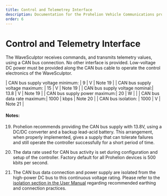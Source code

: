 ```yaml
---
title: Control and Telemetrey Interface
description: Documentation for the Prohelion Vehicle Communications protocol
order: 6
---
```


# Control and Telemetry Interface

The WaveSculptor receives commands, and transmits telemetry values, using a CAN bus connection.  No other interface is provided.  Low-voltage DC power must be provided along the CAN bus cable to operate the control electronics of the WaveSculptor.

| CAN bus supply voltage minimum: | 9 | V | Note 19 |
| CAN bus supply voltage maximum: | 15 | V | Note 19 |
| CAN bus supply voltage nominal:| 13.8 | V | Note 19 |
| CAN bus supply power maximum:| 20 | W |  |
| CAN bus data rate maximum:| 1000 | kbps | Note 20 |
| CAN bus isolation: | 1000 | V | Note 21 |

#### Notes:

19) Prohelion recommends providing the CAN bus supply with 13.8V, using a DC/DC converter and a backup lead-acid battery.  This arrangement, when properly implemented, gives a supply that can tolerate failures and still operate the controller successfully for a short period of time.

20) The data rate used for CAN bus activity is set during configuration and setup of the controller.  Factory default for all Prohelion devices is 500 kbits per second.

21) The CAN bus data connection and power supply are isolated from the high-power DC bus to this continuous voltage rating.  Please refer to the [isolation section in the User Manual](http://localhost:4000/WaveSculptor_Motor_Controllers/User_Manual/High_Power_Connections.md) regarding recommended earthing and connection practices.
